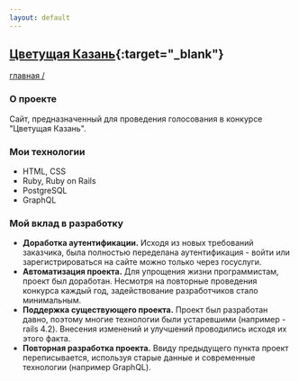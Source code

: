 ```yaml
---
layout: default
---
```

## [Цветущая Казань](https://flowers.kzn.ru/){:target="_blank"}
[главная /](../)

### О проекте
Сайт, предназначенный для проведения голосования в конкурсе "Цветущая Казань".

### Мои технологии
- HTML, CSS
- Ruby, Ruby on Rails
- PostgreSQL
- GraphQL

### Мой вклад в разработку
- **Доработка аутентификации.**
  Исходя из новых требований заказчика, была полностью переделана аутентификация - войти или зарегистрироваться на сайте можно только через госуслуги.
- **Автоматизация проекта.**
  Для упрощения жизни программистам, проект был доработан. Несмотря на повторные проведения конкурса каждый год, задействование разработчиков стало минимальным.
- **Поддержка существующего проекта.**
  Проект был разработан давно, поэтому многие технологии были устаревшими (например - rails 4.2). Внесения изменений и улучшений проводились исходя их этого факта.
- **Повторная разработка проекта.**
  Ввиду предыдущего пункта проект переписывается, используя старые данные и современные технологии (например GraphQL).
